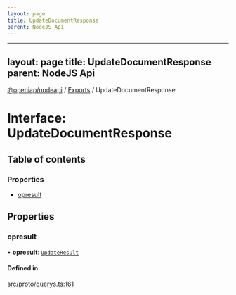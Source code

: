 ```yaml
---
layout: page
title: UpdateDocumentResponse
parent: NodeJS Api
---
```

---
layout: page
title: UpdateDocumentResponse
parent: NodeJS Api
---
[@openiap/nodeapi](../README.md) / [Exports](../modules.md) / UpdateDocumentResponse

# Interface: UpdateDocumentResponse

## Table of contents

### Properties

- [opresult](UpdateDocumentResponse.html#opresult)

## Properties

### opresult

• **opresult**: [`UpdateResult`](../modules.html#updateresult)

#### Defined in

[src/proto/querys.ts:161](https://github.com/openiap/nodeapi/blob/a6b5438/src/proto/querys.ts#L161)
